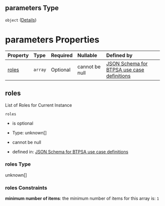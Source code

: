 ## parameters Type

`object` ([Details](btpsa-usecase-properties-services-items-allof-1-then-allof-26-then-allof-0-then-properties-parameters.md))

# parameters Properties

| Property        | Type    | Required | Nullable       | Defined by                                                                                                                                                                                                                                                                                    |
| :-------------- | :------ | :------- | :------------- | :-------------------------------------------------------------------------------------------------------------------------------------------------------------------------------------------------------------------------------------------------------------------------------------------- |
| [roles](#roles) | `array` | Optional | cannot be null | [JSON Schema for BTPSA use case definitions](btpsa-usecase-properties-services-items-allof-1-then-allof-26-then-allof-0-then-properties-parameters-properties-roles.md "undefined#/properties/services/items/allOf/1/then/allOf/26/then/allOf/0/then/properties/parameters/properties/roles") |

## roles

List of Roles for Current Instance

`roles`

*   is optional

*   Type: unknown\[]

*   cannot be null

*   defined in: [JSON Schema for BTPSA use case definitions](btpsa-usecase-properties-services-items-allof-1-then-allof-26-then-allof-0-then-properties-parameters-properties-roles.md "undefined#/properties/services/items/allOf/1/then/allOf/26/then/allOf/0/then/properties/parameters/properties/roles")

### roles Type

unknown\[]

### roles Constraints

**minimum number of items**: the minimum number of items for this array is: `1`
